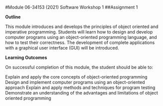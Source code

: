 #Module 06-34153 (2021) Software Workshop 1
##Assignment 1

**Outline**

This module introduces and develops the principles of object oriented and imperative programming. Students will learn how to design and develop computer programs using an object-oriented programming language, and how to test their correctness. The development of complete applications with a graphical user interface (GUI) will be introduced.

**Learning Outcomes**

On successful completion of this module, the student should be able to:

Explain and apply the core concepts of object-oriented programming
Design and implement computer programs using an object-oriented approach
Explain and apply methods and techniques for program testing
Demonstrate an understanding of the advantages and limitations of object oriented programming